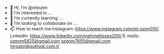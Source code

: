 - 👋 Hi, I’m @mtozen
- 👀 I’m interested in ...
- 🌱 I’m currently learning ...
- 💞️ I’m looking to collaborate on ...
- 📫 How to reach me 
Instagram: https://www.instagram.com/mr.ozen010/
LinkedIn:  https://www.linkedin.com/mehmettozen200/
E-mails:
ozenm5825@gmail.com
ozenm7655@gmail.com
mrozen@outlook.com.tr
<!---
mtozen/mtozen is a ✨ special ✨ repository because its `README.md` (this file) appears on your GitHub profile.
You can click the Preview link to take a look at your changes.
--->
